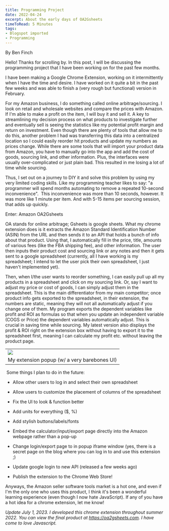 ```yaml
---
title: Programming Project
date: 2022-04-24
excerpt: About the early days of OA2Gsheets
timeToRead: 5 Minutes
tags:
- Blogspot imported
- Programming
--- 
```


By Ben Finch

Hello! Thanks for scrolling by. In this post, I will be discussing the programming project that I have been working on for the past few months. 

I have been making a Google Chrome Extension, working on it intermittently when I have the time and desire. I have worked on it quite a bit in the past few weeks and was able to finish a (very rough but functional) version in February. 

For my Amazon business, I do something called online arbitrage/sourcing. I look on retail and wholesale websites and compare the prices with Amazon. If I'm able to make a profit on the item, I will buy it and sell it. A key to streamlining my decision process on what products to investigate further and eventually sell is seeing the statistics like my potential profit margin and return on investment. Even though there are plenty of tools that allow me to do this, another problem I had was transferring this data into a centralized location so I could easily reorder hit products and update my numbers as prices change. While there are some tools that will import your product data from Amazon, you have to manually go into the app and add the cost of goods, sourcing link, and other information. Plus, the interfaces were usually over-complicated or just plain bad. This resulted in me losing a lot of time while sourcing. 

Thus, I set out on a journey to DIY it and solve this problem by using my very limited coding skills. Like my programming teacher likes to say: "a programmer will spend months automating to remove a repeated 10-second inconvenience".  This inconvenience was more than 10 seconds, however. It was more like 1 minute per item. And with 5-15 items per sourcing session, that adds up quickly. 

Enter: Amazon OA2Gsheets

OA stands for online arbitrage; Gsheets is google sheets. What my chrome extension does is it extracts the Amazon Standard Identification Number (ASIN) from the URL and then sends it to an API that holds a bunch of info about that product. Using that, I automatically fill in the price, title, amounts of various fees (like the FBA shipping fee), and other information. The user then inputs their product cost and sourcing link or any notes and then it gets sent to a google spreadsheet (currently, all I have working is my spreadsheet; I intend to let the user pick their own spreadsheet, I just haven't implemented yet). 

Then, when I/the user wants to reorder something, I can easily pull up all my products in a spreadsheet and click on my sourcing link. Or, say I want to adjust my price or cost of goods, I can simply adjust them in the spreadsheet. This is the main differentiator from my main competitor; once product info gets exported to the spreadsheet, in their extension, the numbers are static, meaning they will not all automatically adjust if you change one of them. My program exports the dependent variables like profit and ROI as formulas so that when you update an independent variable (COGS or Price) the dependent variables automatically adjust. This is crucial in saving time while sourcing. My latest version also displays the profit & ROI right on the extension box without having to export it to the spreadsheet first, meaning I can calculate my profit etc. without leaving the product page. 

|   |
|---|
|[![](https://blogger.googleusercontent.com/img/b/R29vZ2xl/AVvXsEjegBofUe2Vf4I_HKY99Mmqm6aNxHvRBx5EsBSOnKMeChrJMfVQvbynd-lY4bLu5erYGXuBRix9FGvyY--hmhPyafp72Mpk1he4OMt_YlkkFRVBmhVAwQz-9aTKRdaMGdYZVOjBLa43M63HoyKhxxvtyLNNexhgDs2TxbdZhBgJbOEWBh_NoLQU0ZiD/s320/Screenshot%202022-04-24%202.15.25%20PM.png)](https://www.blogger.com/blog/post/edit/2067534601276460215/6617616393642481032#)|
|My extension popup (w/ a very barebones UI)|

  
 Some things I plan to do in the future:

- Allow other users to log in and select their own spreadsheet 
- Allow users to customize the placement of columns of the spreadsheet
- Fix the UI to look & function better

- Add units for everything ($, %)
- Add stylish buttons/labels/fonts 

- Embed the calculator/input/export page directly into the Amazon webpage rather than a pop-up
- Change login/export page to in popup iframe window (yes, there is a secret page on the blog where you can log in to and use this extension ;)
- Update google login to new API (released a few weeks ago)
- Publish the extension to the Chrome Web Store!

Anyways, the Amazon seller software tools market is a hot one, and even if I'm the only one who uses this product, I think it's been a wonderful learning experience (even though I now hate JavaScript). If any of you have a hot idea for a chrome extension, let me know!

*Update July 1, 2023. I developed this chrome extension throughout summer 2022. You can view the final product at https://oa2gsheets.com. I have come to love Javascript.*